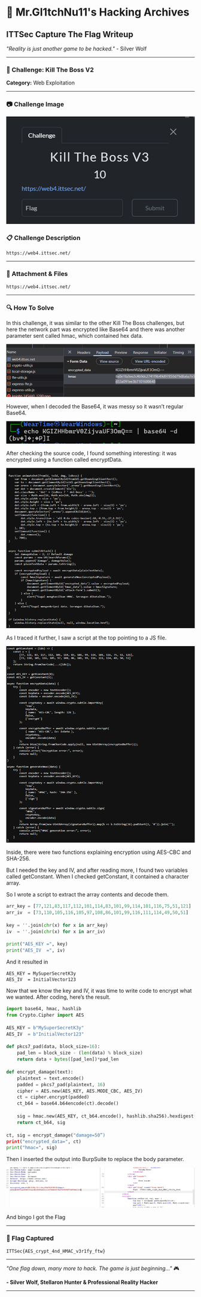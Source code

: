 # 🐺 Mr.Gl1tchNu11's Hacking Archives

## ITTSec Capture The Flag Writeup

_"Reality is just another game to be hacked."_ - Silver Wolf

---

### 🎯 Challenge: Kill The Boss V2

**Category:** Web Exploitation

---

### 📷 Challenge Image

<img src="../../images/web-exploitation/KillTheBossV3.png">

### 📋 Challenge Description

```
https://web4.ittsec.net/
```

---

### 🔗 Attachment & Files

```
https://web4.ittsec.net/
```

---

### 🔍 How To Solve

In this challenge, it was similar to the other Kill The Boss challenges, but here the network part was encrypted like Base64 and there was another parameter sent called hmac, which contained hex data.

<img src="../../images/web-exploitation/KillTheBossV3-1.png">

However, when I decoded the Base64, it was messy so it wasn’t regular Base64.

<img src="../../images/web-exploitation/KillTheBossV3-2.png">

After checking the source code, I found something interesting: it was encrypted using a function called encryptData.

<img src="../../images/web-exploitation/KillTheBossV3-3.png">

As I traced it further, I saw a script at the top pointing to a JS file.

<img src="../../images/web-exploitation/KillTheBossV3-4.png">

Inside, there were two functions explaining encryption using AES-CBC and SHA-256.

But I needed the key and IV, and after reading more, I found two variables called getConstant. When I checked getConstant, it contained a character array.

So I wrote a script to extract the array contents and decode them.

```python
arr_key = [77,121,83,117,112,101,114,83,101,99,114,101,116,75,51,121]
arr_iv  = [73,110,105,116,105,97,108,86,101,99,116,111,114,49,50,51]

key = ''.join(chr(x) for x in arr_key)
iv  = ''.join(chr(x) for x in arr_iv)

print("AES_KEY =", key)
print("AES_IV  =", iv)
```

And it resulted in

```
AES_KEY = MySuperSecretK3y
AES_IV  = InitialVector123
```

Now that we know the key and IV, it was time to write code to encrypt what we wanted. After coding, here’s the result.

```python
import base64, hmac, hashlib
from Crypto.Cipher import AES

AES_KEY = b"MySuperSecretK3y"
AES_IV  = b"InitialVector123"

def pkcs7_pad(data, block_size=16):
    pad_len = block_size - (len(data) % block_size)
    return data + bytes([pad_len])*pad_len

def encrypt_damage(text):
    plaintext = text.encode()
    padded = pkcs7_pad(plaintext, 16)
    cipher = AES.new(AES_KEY, AES.MODE_CBC, AES_IV)
    ct = cipher.encrypt(padded)
    ct_b64 = base64.b64encode(ct).decode()

    sig = hmac.new(AES_KEY, ct_b64.encode(), hashlib.sha256).hexdigest()
    return ct_b64, sig

ct, sig = encrypt_damage("damage=50”)
print("encrypted_data=", ct)
print("hmac=", sig)
```

Then I inserted the output into BurpSuite to replace the body parameter.

<img src="../../images/web-exploitation/KillTheBossV3-5.png">

And bingo I got the Flag

---

### 🏴 Flag Captured

```
ITTSec{AES_crypt_4nd_HMAC_v3r1fy_ftw}
```

---

_"One flag down, many more to hack. The game is just beginning..."_ 🎮

**- Silver Wolf, Stellaron Hunter & Professional Reality Hacker**

---
